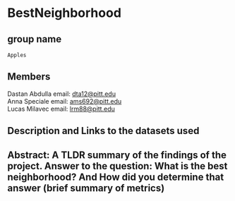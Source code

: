 # BestNeighborhood
## group name
    Apples
## Members
Dastan Abdulla
email: dta12@pitt.edu </br>
Anna Speciale
email: ams692@pitt.edu </br>
Lucas Milavec
email: lrm88@pitt.edu </br>
## Description and Links to the datasets used
## Abstract: A TLDR summary of the findings of the project. Answer to the question: What is the best neighborhood? And How did you determine that answer (brief summary of metrics)


